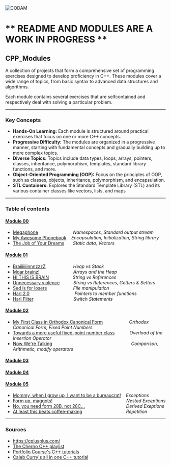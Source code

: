 <img src="https://i.imgur.com/aYhd4En.png?raw=true" alt="CODAM" style="max-width: 50%;">

# ** README AND MODULES ARE A WORK IN PROGRESS **

## CPP_Modules
A collection of projects that form a comprehensive set of programming exercises designed to develop proficiency in C++. 
These modules cover a wide range of topics, from basic syntax to advanced data structures and algorithms.

Each module contains several exercises that are selfcontained and respectively deal with solving a particular problem.

---

### Key Concepts
- **Hands-On Learning:** Each module is structured around practical exercises that focus on one or more C++ concepts.
- **Progressive Difficulty:** The modules are organized in a progressive manner, starting with fundamental concepts and gradually building up to more complex topics.
- **Diverse Topics:** Topics include data types, loops, arrays, pointers, classes, inheritance, polymorphism, templates, standard library functions, and more.
- **Object-Oriented Programming (OOP):** Focus on the principles of OOP, such as classes, objects, inheritance, polymorphism, and encapsulation.
- **STL Containers:** Explores the Standard Template Library (STL) and its various container classes like vectors, lists, and maps

---

### Table of contents  

#### [Module 00](https://github.com/arommers/CPP_Modules/tree/master/00)
- [Megaphone](https://github.com/arommers/CPP_Modules/blob/master/00/ex00/README.md)&nbsp;&nbsp;&nbsp;&nbsp;&nbsp;&nbsp;&nbsp;&nbsp;&nbsp;&nbsp;&nbsp;&nbsp;&nbsp;&nbsp;&nbsp;&nbsp;&nbsp;&nbsp;&nbsp;&nbsp;&nbsp;&nbsp;&nbsp;&nbsp;&nbsp;&nbsp;&nbsp;&nbsp;*Namespaces, Standard output stream*
- [My Awesome Phonebook](https://github.com/arommers/CPP_Modules/tree/master/00/ex01)&nbsp;&nbsp;&nbsp;&nbsp;*Encapsulation, Initialization, String library*
- [The Job of Your Dreams](https://github.com/arommers/CPP_Modules/tree/master/00/ex02)&nbsp;&nbsp;&nbsp;&nbsp;&nbsp;&nbsp;&nbsp;*Static data, Vectors*

#### [Module 01](https://github.com/arommers/CPP_Modules/tree/master/01)
- [BraiiiiiiinnnzzzZ](https://github.com/arommers/CPP_Modules/tree/master/01/ex00)&nbsp;&nbsp;&nbsp;&nbsp;&nbsp;&nbsp;&nbsp;&nbsp;&nbsp;&nbsp;&nbsp;&nbsp;&nbsp;&nbsp;&nbsp;&nbsp;&nbsp;&nbsp;&nbsp;&nbsp;&nbsp;&nbsp;*Heap vs Stack*
- [Moar brainz!](https://github.com/arommers/CPP_Modules/tree/master/01/ex01)&nbsp;&nbsp;&nbsp;&nbsp;&nbsp;&nbsp;&nbsp;&nbsp;&nbsp;&nbsp;&nbsp;&nbsp;&nbsp;&nbsp;&nbsp;&nbsp;&nbsp;&nbsp;&nbsp;&nbsp;&nbsp;&nbsp;&nbsp;&nbsp;&nbsp;&nbsp;&nbsp;*Arrays and the Heap*
- [HI THIS IS BRAIN](https://github.com/arommers/CPP_Modules/tree/master/01/ex02)&nbsp;&nbsp;&nbsp;&nbsp;&nbsp;&nbsp;&nbsp;&nbsp;&nbsp;&nbsp;&nbsp;&nbsp;&nbsp;&nbsp;&nbsp;&nbsp;&nbsp;&nbsp;&nbsp;*String vs References*
- [Unnecessary violence](https://github.com/arommers/CPP_Modules/tree/master/01/ex03)&nbsp;&nbsp;&nbsp;&nbsp;&nbsp;&nbsp;&nbsp;&nbsp;&nbsp;&nbsp;&nbsp;*String vs References, Getters & Setters*
- [Sed is for losers](https://github.com/arommers/CPP_Modules/tree/master/01/ex04)&nbsp;&nbsp;&nbsp;&nbsp;&nbsp;&nbsp;&nbsp;&nbsp;&nbsp;&nbsp;&nbsp;&nbsp;&nbsp;&nbsp;&nbsp;&nbsp;&nbsp;&nbsp;&nbsp;&nbsp;&nbsp;*File manipulation*
- [Harl 2.0](https://github.com/arommers/CPP_Modules/tree/master/01/ex05)&nbsp;&nbsp;&nbsp;&nbsp;&nbsp;&nbsp;&nbsp;&nbsp;&nbsp;&nbsp;&nbsp;&nbsp;&nbsp;&nbsp;&nbsp;&nbsp;&nbsp;&nbsp;&nbsp;&nbsp;&nbsp;&nbsp;&nbsp;&nbsp;&nbsp;&nbsp;&nbsp;&nbsp;&nbsp;&nbsp;&nbsp;&nbsp;&nbsp;&nbsp;&nbsp;&nbsp;*Pointers to member functions*
- [Harl Filter](https://github.com/arommers/CPP_Modules/tree/master/01/ex06)&nbsp;&nbsp;&nbsp;&nbsp;&nbsp;&nbsp;&nbsp;&nbsp;&nbsp;&nbsp;&nbsp;&nbsp;&nbsp;&nbsp;&nbsp;&nbsp;&nbsp;&nbsp;&nbsp;&nbsp;&nbsp;&nbsp;&nbsp;&nbsp;&nbsp;&nbsp;&nbsp;&nbsp;&nbsp;&nbsp;&nbsp;&nbsp;*Switch Statements*

#### [Module 02](https://github.com/arommers/CPP_Modules/tree/master/02)
- [My First Class in Orthodox Canonical Form](https://github.com/arommers/CPP_Modules/tree/master/02/ex00)&nbsp;&nbsp;&nbsp;&nbsp;&nbsp;&nbsp;&nbsp;&nbsp;&nbsp;&nbsp;&nbsp;&nbsp;&nbsp;&nbsp;&nbsp;&nbsp;&nbsp;&nbsp;&nbsp;&nbsp;&nbsp;*Orthodox Canonical Form, Fixed Point Numbers*
- [Towards a more useful fixed-point number class](https://github.com/arommers/CPP_Modules/tree/master/02/ex01)&nbsp;&nbsp;&nbsp;&nbsp;&nbsp;&nbsp;&nbsp;&nbsp;&nbsp;&nbsp;&nbsp;&nbsp;*Overload of the Insertion Operator*
- [Now We're Talking](https://github.com/arommers/CPP_Modules/tree/master/02/ex02)&nbsp;&nbsp;&nbsp;&nbsp;&nbsp;&nbsp;&nbsp;&nbsp;&nbsp;&nbsp;&nbsp;&nbsp;&nbsp;&nbsp;&nbsp;&nbsp;&nbsp;&nbsp;&nbsp;&nbsp;&nbsp;&nbsp;&nbsp;&nbsp;&nbsp;&nbsp;&nbsp;&nbsp;&nbsp;&nbsp;&nbsp;&nbsp;&nbsp;&nbsp;&nbsp;&nbsp;&nbsp;&nbsp;&nbsp;&nbsp;&nbsp;&nbsp;&nbsp;&nbsp;&nbsp;&nbsp;&nbsp;&nbsp;&nbsp;&nbsp;&nbsp;&nbsp;&nbsp;&nbsp;&nbsp;&nbsp;&nbsp;&nbsp;&nbsp;&nbsp;&nbsp;&nbsp;&nbsp;*Comparison, Arithmetic, modify operators*

#### [Module 03](https://github.com/arommers/CPP_Modules/tree/master/03)

#### [Module 04](https://github.com/arommers/CPP_Modules/tree/master/04)

#### [Module 05](https://github.com/arommers/CPP_Modules/tree/master/05)
- [Mommy, when I grow up, I want to be a bureaucrat!](https://github.com/arommers/CPP_Modules/tree/master/05/ex00)&nbsp;&nbsp;&nbsp;&nbsp;*Exceptions*
- [Form up, maggots!](https://github.com/arommers/CPP_Modules/tree/master/05/ex01)&nbsp;&nbsp;&nbsp;&nbsp;&nbsp;&nbsp;&nbsp;&nbsp;&nbsp;&nbsp;&nbsp;&nbsp;&nbsp;&nbsp;&nbsp;&nbsp;&nbsp;&nbsp;&nbsp;&nbsp;&nbsp;&nbsp;&nbsp;&nbsp;&nbsp;&nbsp;&nbsp;&nbsp;&nbsp;&nbsp;&nbsp;&nbsp;&nbsp;&nbsp;&nbsp;&nbsp;&nbsp;&nbsp;&nbsp;&nbsp;&nbsp;&nbsp;&nbsp;&nbsp;&nbsp;&nbsp;&nbsp;&nbsp;&nbsp;&nbsp;&nbsp;&nbsp;&nbsp;&nbsp;&nbsp;&nbsp;&nbsp;&nbsp;&nbsp;*Nested Exceptions*
- [ No, you need form 28B, not 28C...](https://github.com/arommers/CPP_Modules/tree/master/05/ex02)&nbsp;&nbsp;&nbsp;&nbsp;&nbsp;&nbsp;&nbsp;&nbsp;&nbsp;&nbsp;&nbsp;&nbsp;&nbsp;&nbsp;&nbsp;&nbsp;&nbsp;&nbsp;&nbsp;&nbsp;&nbsp;&nbsp;&nbsp;&nbsp;&nbsp;&nbsp;&nbsp;&nbsp;&nbsp;&nbsp;&nbsp;&nbsp;&nbsp;*Derived Exeptions*
- [At least this beats coffee-making](https://github.com/arommers/CPP_Modules/tree/master/05/ex03)&nbsp;&nbsp;&nbsp;&nbsp;&nbsp;&nbsp;&nbsp;&nbsp;&nbsp;&nbsp;&nbsp;&nbsp;&nbsp;&nbsp;&nbsp;&nbsp;&nbsp;&nbsp;&nbsp;&nbsp;&nbsp;&nbsp;&nbsp;&nbsp;&nbsp;&nbsp;&nbsp;&nbsp;&nbsp;&nbsp;&nbsp;&nbsp;&nbsp;&nbsp;&nbsp;*Repetition*

---


### Sources
- https://cplusplus.com/
- [The Cherno C++ playlist](https://www.youtube.com/watch?v=18c3MTX0PK0&list=PLlrATfBNZ98dudnM48yfGUldqGD0S4FFb)
- [Portfolio Course's C++ tutorials](https://www.youtube.com/watch?v=qWPlRubVQ38&list=PLA1FTfKBAEX6BdpNaWp2uw-YspHwY7qwW)
- [Caleb Curry's all in one C++ tutorial](https://www.youtube.com/watch?v=_bYFu9mBnr4&t=32398s)

